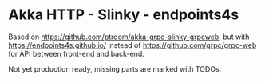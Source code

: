 # Akka HTTP - Slinky - endpoints4s

Based on https://github.com/ptrdom/akka-grpc-slinky-grpcweb, but with https://endpoints4s.github.io/ instead of https://github.com/grpc/grpc-web for API between front-end and back-end.

Not yet production ready, missing parts are marked with TODOs.